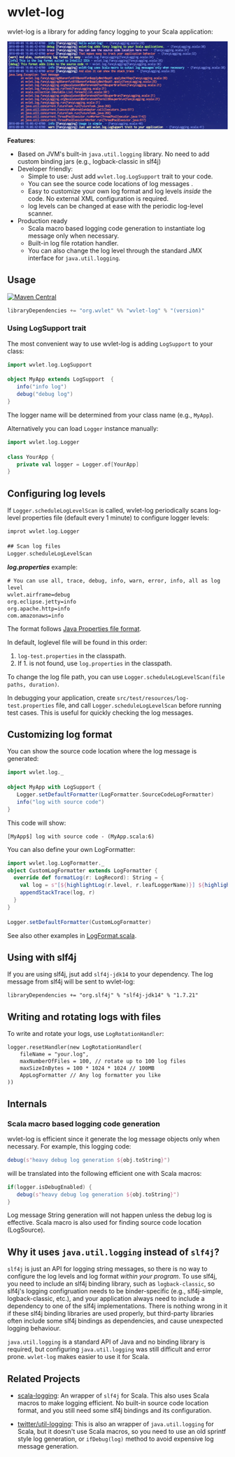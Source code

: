 
wvlet-log
===

wvlet-log is a library for adding fancy logging to your Scala application:


![screenshot](docs/wvlet-log.png)

**Features**:
- Based on JVM's built-in `java.util.logging` library. No need to add custom binding jars (e.g., logback-classic in slf4j)
- Developer friendly: 
  - Simple to use: Just add `wvlet.log.LogSupport` trait to your code.
  - You can see the source code locations of log messages .
  - Easy to customize your own log format and log levels *inside* the code. No external XML configuration is required.
  - log levels can be changed at ease with the periodic log-level scanner.
- Production ready
  - Scala macro based logging code generation to instantiate log message only when necessary.  
  - Built-in log file rotation handler.
  - You can also change the log level through the standard JMX interface for `java.util.logging`.  


## Usage

[![Maven Central](https://maven-badges.herokuapp.com/maven-central/org.wvlet/wvlet-log_2.11/badge.svg)](https://maven-badges.herokuapp.com/maven-central/org.wvlet/wvlet-log_2.11/)

```scala
libraryDependencies += "org.wvlet" %% "wvlet-log" % "(version)"
```

### Using LogSupport trait

The most convenient way to use wvlet-log is adding `LogSupport` to your class:

```scala
import wvlet.log.LogSupport

object MyApp extends LogSupport  {
   info("info log")
   debug("debug log")
}
```

The logger name will be determined from your class name (e.g., `MyApp`).

Alternatively you can load `Logger` instance manually:

```scala
import wvlet.log.Logger

class YourApp {
   private val logger = Logger.of[YourApp]
}
```

## Configuring log levels

If `Logger.scheduleLogLevelScan` is called, wvlet-log periodically scans log-level properties file (default every 1 minute) to configure logger levels:

```scala
improt wvlet.log.Logger

## Scan log files 
Logger.scheduleLogLevelScan
```

***log.properties*** example:
```
# You can use all, trace, debug, info, warn, error, info, all as log level
wvlet.airframe=debug
org.eclipse.jetty=info
org.apache.http=info
com.amazonaws=info
```
The format follows [Java Properties file format](https://docs.oracle.com/javase/7/docs/api/java/util/Properties.html#load(java.io.Reader)).


In default, loglevel file will be found in this order:  

 1. `log-test.properties` in the classpath. 
 1. If 1. is not found, use `log.properties` in the classpath.

To change the log file path, you can use `Logger.scheduleLogLevelScan(file paths, duration)`.

In debugging your application, create `src/test/resources/log-test.properties` file, and
call `Logger.scheduleLogLevelScan` before running test cases. This is useful for quickly checking the log messages. 

## Customizing log format

You can show the source code location where the log message is generated:

```scala
import wvlet.log._

object MyApp with LogSupport {
   Logger.setDefaultFormatter(LogFormatter.SourceCodeLogFormatter)
   info("log with source code")
}
```
This code will show:
```
[MyApp$] log with source code - (MyApp.scala:6)
```

You can also define your own LogFormatter:

```scala
import wvlet.log.LogFormatter._
object CustomLogFormatter extends LogFormatter {
  override def formatLog(r: LogRecord): String = {
    val log = s"[${highlightLog(r.level, r.leafLoggerName)}] ${highlightLog(r.level, r.getMessage)}"
    appendStackTrace(log, r)
  }
}

Logger.setDefaultFormatter(CustomLogFormatter)
```

See also other examples in [LogFormat.scala](src/main/scala/wvlet/log/LogFormat.scala).

## Using with slf4j

If you are using slf4j, jsut add `slf4j-jdk14` to your dependency. The log message from slf4j will be sent to wvlet-log:
```
libraryDependencies += "org.slf4j" % "slf4j-jdk14" % "1.7.21"
```

## Writing and rotating logs with files 

To write and rotate your logs, use `LogRotationHandler`:
```
logger.resetHandler(new LogRotationHandler(
    fileName = "your.log",
    maxNumberOfFiles = 100, // rotate up to 100 log files
    maxSizeInBytes = 100 * 1024 * 1024 // 100MB
    AppLogFormatter // Any log formatter you like
))
```

## Internals

### Scala macro based logging code generation

wvlet-log is efficient since it generate the log message objects only when necessary. 
For example, this logging code:
```scala
debug(s"heavy debug log generation ${obj.toString}")
```
will be translated into the following efficient one with Scala macros:
```scala
if(logger.isDebugEnabled) {
   debug(s"heavy debug log generation ${obj.toString}")
}
```
Log message String generation will not happen unless the debug log is effective. 
Scala macro is also used for finding source code location (LogSource).


## Why it uses `java.util.logging` instead of `slf4j`?

`slf4j` is just an API for logging string messages, so there is no way to configure the log levels and log format *within your program*. To use slf4j, you need to include an slf4j 
binding library, such as `logback-classic`, so slf4j's logging configruation needs to be binder-specific (e.g., slf4j-simple, logback-classic, etc.), 
and your application always need to include a dependency to one of the slf4j implementations. There is nothing wrong in it if these slf4j binding libraries are used properly, but 
third-party libraries often include some slf4j bindings as dependencies, and cause unexpected logging behaviour.  

`java.util.logging` is a standard API of Java and no binding library is required, but configuring `java.util.logging` was still difficult and error prone. 
 `wvlet-log` makes easier to use it for Scala.


## Related Projects
 
- [scala-logging](https://github.com/typesafehub/scala-logging): 
An wrapper of `slf4j` for Scala. This also uses Scala macros to make logging efficient. No built-in source code location format, and you still need some slf4j bindings and its configuration. 

- [twitter/util-logging](https://github.com/twitter/util#logging): This is also an wrapper of `java.util.logging` for Scala, but it doesn't use Scala macros, so you need to use an old sprintf style log generation, or `ifDebug(log)` 
method to avoid expensive log message generation. 

